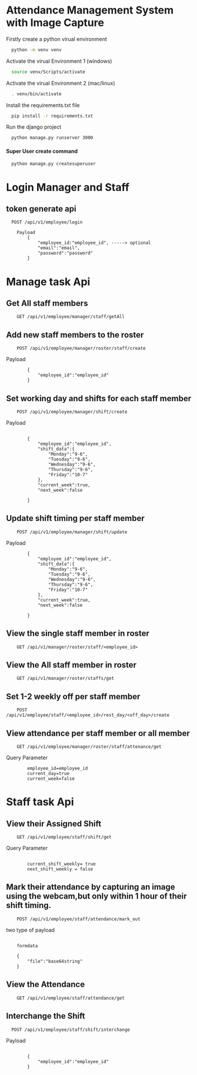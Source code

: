 
# Attendance Management System with Image Capture

Firstly create a python virual environment
```bash
  python -m venv venv
```
Activate the virual Environment 1 (windows)
```bash
  source venv/Scripts/activate
```
Activate the virual Environment 2 (mac/linux)
```bash
  . venv/bin/activate
```

Install the requirements.txt file
```bash
  pip install -r requirements.txt
```
Run the django project
```bash
  python manage.py runserver 3000
```

#### Super User create command
```bash
  python manage.py createsuperuser
```


# Login Manager and Staff

## token generate api
```http
  POST /api/v1/employee/login
```
```http
    Payload 
        {
            "employee_id:"employee_id", -----> optional
            "email":"email",
            "password":"password"
        }
```


# Manage task Api


## Get All staff members
```http
    GET /api/v1/employee/manager/staff/getAll
```




## Add new staff members to the roster

```http
    POST /api/v1/employee/manager/roster/staff/create
```
Payload
```http 
        {
            "employee_id":"employee_id"
        }
```

## Set working day and shifts for each staff member

```http
    POST /api/v1/employee/manager/shift/create
```
Payload
```http
     
        {
            "employee_id":"employee_id",
            "shift_data":{
                "Monday":"9-6",
                "Tuesday":"9-6",
                "Wednesday":"9-6",
                "Thursday":"9-6",
                "Friday":"10-7"
            },
            "current_week":true,
            "next_week":false
        
        }
```


## Update shift timing per staff member

```http
    POST /api/v1/employee/manager/shift/update
```
Payload
```http 
        {
            "employee_id":"employee_id",
            "shift_data":{
                "Monday":"9-6",
                "Tuesday":"9-6",
                "Wednesday":"9-6",
                "Thursday":"9-6",
                "Friday":"10-7"
            },
            "current_week":true,
            "next_week":false
        
        }
```


## View the single staff member in roster

```http
    GET /api/v1/manager/roster/staff/<employee_id>
```

## View the All staff member in roster

```http
    GET /api/v1/manager/roster/staffs/get
```

## Set 1-2 weekly off per staff member

```http
    POST /api/v1/employee/staff/<employee_id>/rest_day/<off_day>/create
```

## View attendance per staff member or all member

```http
    GET /api/v1/employee/manager/roster/staff/attenance/get
```
Query Parameter 
```http
        employee_id=employee_id
        current_day=true
        current_week=false
```



# Staff task Api

## View their Assigned Shift

```http
    GET /api/v1/employee/staff/shift/get
```
Query Parameter 
```http
    
        current_shift_weekly= true 
        next_shift_weekly = false
```


## Mark their attendance by capturing an image using the webcam,but only within 1 hour of their shift timing.

```http
    POST /api/v1/employee/staff/attendance/mark_out
```
two type of payload
```http

    formdata
```
```http      
    {
        "file":"base64string"
    }
```

## View the Attendance

```http
    GET /api/v1/employee/staff/attendance/get
```

## Interchange the Shift

```http
  POST /api/v1/employee/staff/shift/interchange
```
Payload
```http
     
        {
            "employee_id":"employee_id"
        }
```







